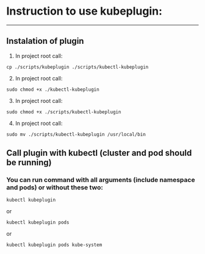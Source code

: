 # Instruction to use kubeplugin:
---
## Instalation of plugin

1) In project root call:
```shell
cp ./scripts/kubeplugin ./scripts/kubectl-kubeplugin
```
2) In project root call:
```shell
sudo chmod +x ./kubectl-kubeplugin
```
3) In project root call:
```shell
sudo chmod +x ./scripts/kubectl-kubeplugin
```
4) In project root call:
```shell
sudo mv ./scripts/kubectl-kubeplugin /usr/local/bin
```

## Call plugin with kubectl (cluster and pod should be running)

### You can run command with all arguments (include namespace and pods) or without these two:

```shell
kubectl kubeplugin
```
or

```shell
kubectl kubeplugin pods
```

or

```shell
kubectl kubeplugin pods kube-system
```